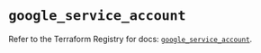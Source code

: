 # `google_service_account`

Refer to the Terraform Registry for docs: [`google_service_account`](https://registry.terraform.io/providers/hashicorp/google-beta/6.36.0/docs/resources/google_service_account).
